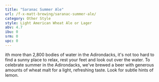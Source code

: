 ```yaml
---
title: "Saranac Summer Ale"
url: /f-x-matt-brewing/saranac-summer-ale/
category: Other Style
style: Light American Wheat Ale or Lager
abv: 4.7
ibu: 0
srm: 0
upc: 0
---
```

ith more than 2,800 bodies of water in the Adirondacks, it's not too hard to find a sunny place to relax, rest your feet and look out over the water. To celebrate summer in the Adirondacks, we've brewed a beer with generous amounts of wheat malt for a light, refreshing taste. Look for subtle hints of lemon.
